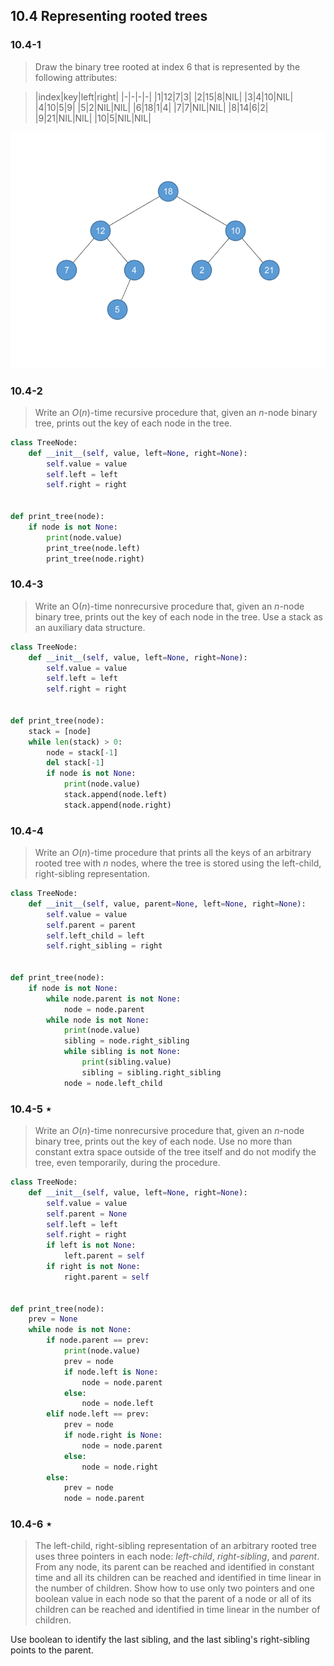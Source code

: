 ## 10.4 Representing rooted trees

### 10.4-1

> Draw the binary tree rooted at index 6 that is represented by the following attributes:

> |index|key|left|right|
|-|-|-|-|
|1|12|7|3|
|2|15|8|NIL|
|3|4|10|NIL|
|4|10|5|9|
|5|2|NIL|NIL|
|6|18|1|4|
|7|7|NIL|NIL|
|8|14|6|2|
|9|21|NIL|NIL|
|10|5|NIL|NIL|

![](img/10.4-1.png)

### 10.4-2

> Write an $O(n)$-time recursive procedure that, given an $n$-node binary tree, prints out the key of each node in the tree.

```python
class TreeNode:
    def __init__(self, value, left=None, right=None):
        self.value = value
        self.left = left
        self.right = right


def print_tree(node):
    if node is not None:
        print(node.value)
        print_tree(node.left)
        print_tree(node.right)
```

### 10.4-3

> Write an O$(n)$-time nonrecursive procedure that, given an $n$-node binary tree, prints out the key of each node in the tree. Use a stack as an auxiliary data structure.

```python
class TreeNode:
    def __init__(self, value, left=None, right=None):
        self.value = value
        self.left = left
        self.right = right


def print_tree(node):
    stack = [node]
    while len(stack) > 0:
        node = stack[-1]
        del stack[-1]
        if node is not None:
            print(node.value)
            stack.append(node.left)
            stack.append(node.right)
```

### 10.4-4

> Write an $O(n)$-time procedure that prints all the keys of an arbitrary rooted tree with $n$ nodes, where the tree is stored using the left-child, right-sibling representation.

```python
class TreeNode:
    def __init__(self, value, parent=None, left=None, right=None):
        self.value = value
        self.parent = parent
        self.left_child = left
        self.right_sibling = right


def print_tree(node):
    if node is not None:
        while node.parent is not None:
            node = node.parent
        while node is not None:
            print(node.value)
            sibling = node.right_sibling
            while sibling is not None:
                print(sibling.value)
                sibling = sibling.right_sibling
            node = node.left_child
```

### 10.4-5 $\star$

> Write an $O(n)$-time nonrecursive procedure that, given an $n$-node binary tree, prints out the key of each node. Use no more than constant extra space outside of the tree itself and do not modify the tree, even temporarily, during the procedure.

```python
class TreeNode:
    def __init__(self, value, left=None, right=None):
        self.value = value
        self.parent = None
        self.left = left
        self.right = right
        if left is not None:
            left.parent = self
        if right is not None:
            right.parent = self


def print_tree(node):
    prev = None
    while node is not None:
        if node.parent == prev:
            print(node.value)
            prev = node
            if node.left is None:
                node = node.parent
            else:
                node = node.left
        elif node.left == prev:
            prev = node
            if node.right is None:
                node = node.parent
            else:
                node = node.right
        else:
            prev = node
            node = node.parent
```

### 10.4-6 $\star$

> The left-child, right-sibling representation of an arbitrary rooted tree uses three pointers in each node: _left-child_, _right-sibling_, and _parent_. From any node, its parent can be reached and identified in constant time and all its children can be reached and identified in time linear in the number of children. Show how to use only two pointers and one boolean value in each node so that the parent of a node or all of its children can be reached and identified in time linear in the number of children.

Use boolean to identify the last sibling, and the last sibling's right-sibling points to the parent.
